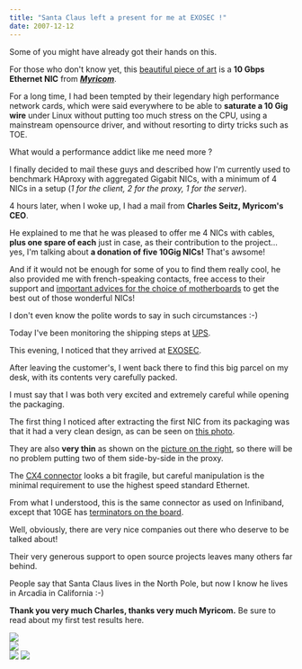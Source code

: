 ```yaml
---
title: "Santa Claus left a present for me at EXOSEC !"
date: 2007-12-12
---
```

Some of you might have already got their hands on this.

For those who don't know yet, this [beautiful piece of art](img/10geart.jpg) is a **10 Gbps Ethernet NIC** from **[_Myricom_](http://myri.com/)**.

For a long time, I had been tempted by their legendary high performance network cards, which were said everywhere to be able to **saturate a 10 Gig wire** under Linux without putting too much stress on the CPU, using a mainstream opensource driver, and without resorting to dirty tricks such as TOE.

What would a performance addict like me need more ?

I finally decided to mail these guys and described how I'm currently used to benchmark HAproxy with aggregated Gigabit NICs, with a minimum of 4 NICs in a setup (_1 for the client, 2 for the proxy, 1 for the server_).

4 hours later, when I woke up, I had a mail from **Charles Seitz, Myricom's CEO**.

He explained to me that he was pleased to offer me 4 NICs with cables, **plus one spare of each** just in case, as their contribution to the project... yes, I'm talking about **a donation of five 10Gig NICs!** That's awsome!

And if it would not be enough for some of you to find them really cool, he also provided me with french-speaking contacts, free access to their support and [important advices for the choice of motherboards](http://www.myri.com/scs/performance/PCIe_motherboards/) to get the best out of those wonderful NICs!

I don't even know the polite words to say in such circumstances :-)

Today I've been monitoring the shipping steps at [UPS](http://www.ups.com/).

This evening, I noticed that they arrived at [EXOSEC](http://www.exosec.fr/).

After leaving the customer's, I went back there to find this big parcel on my desk, with its contents very carefully packed.

I must say that I was both very excited and extremely careful while opening the packaging.

The first thing I noticed after extracting the first NIC from its packaging was that it had a very clean design, as can be seen on [this photo](img/10geclean.jpg).

They are also **very thin** as shown on the [picture on the right](img/10gethin.jpg), so there will be no problem putting two of them side-by-side in the proxy.

The [CX4 connector](img/10gecx4.jpg) looks a bit fragile, but careful manipulation is the minimal requirement to use the highest speed standard Ethernet.

From what I understood, this is the same connector as used on Infiniband, except that 10GE has [terminators on the board](img/10geterm.jpg).

Well, obviously, there are very nice companies out there who deserve to be talked about!

Their very generous support to open source projects leaves many others far behind.

People say that Santa Claus lives in the North Pole, but now I know he lives in Arcadia in California :-)

**Thank you very much Charles, thanks very much Myricom.** Be sure to read about my first test results here.

[![](img/10gesm.jpg)](img/10ge.jpg)  
[![](img/10geartsm.jpg)](img/10geart.jpg)  
[![](img/10gethinsm.jpg)](img/10gethin.jpg) [![](img/10gecx4sm.jpg)](img/10gecx4.jpg)
